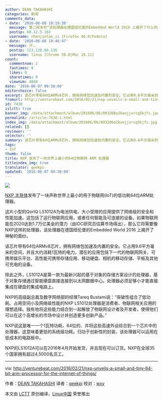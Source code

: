 ```yaml
---
author: DEAN TAKAHASHI
categories: 新闻
comments_data:
- date: '2016-06-08 10:19:30'
  message: 第二段末句“该处理器在德国纽伦堡的Embedded World 2016 上揭开了什么的面纱。”应该为“神秘的面纱”吧。
  postip: 60.12.5.163
  username: chenjintao_ii [Firefox 46.0|Fedora]
- date: '2016-06-08 10:46:47'
  message: 汗。。
  postip: 123.120.66.116
  username: linux [Chrome 50.0|Mac 10.11]
count:
  commentnum: 2
  favtimes: 0
  likes: 0
  sharetimes: 0
  viewnum: 4048
date: '2016-06-07 09:30:00'
editorchoice: false
excerpt: 该芯片带有64位ARMv8芯片，拥有网络包加速及内置的安全。它占用9.6平方毫米的空间，并且大约消耗1瓦特的电力。
fromurl: http://venturebeat.com/2016/02/21/nxp-unveils-a-small-and-tiny-64-bit-arm-processor-for-the-internet-of-things/
id: 7430
islctt: true
banner_img: /data/attachment/album/201606/06/093206o2koojjvrcq5kjfs.jpg
permalink: /article-7430-1.html
index_img: /data/attachment/album/201606/06/093206o2koojjvrcq5kjfs.jpg.thumb.jpg
related: []
reviewer: ''
selector: ''
summary: 该芯片带有64位ARMv8芯片，拥有网络包加速及内置的安全。它占用9.6平方毫米的空间，并且大约消耗1瓦特的电力。
tags:
- IoT
thumb: false
title: NXP 发布了一块世界上最小的64位物联网 ARM 处理器
titleindex_img: true
translator: geekpi
updated: '2016-06-07 09:30:00'
---
```


![](/data/attachment/album/201606/06/093206o2koojjvrcq5kjfs.jpg)


[NXP 半导体](http://www.nxp.com/)发布了一块声称世界上最小的用于物联网(IoT)的低功耗64位ARM处理器。


这片小型的QorIQ LS1012A为电池供电、大小受限的应用提供了网络级的安全和性能加速。这包括了运行物联网应用，或者任何智能及可连接的设备。如果物联网能在2020达到1.7万亿美金的潜力（由IDC研究员估算市场得出），那么它将需要像NXP这样的处理器，该处理器在德国纽伦堡的Embedded World 2016 上揭开了神秘的面纱。


该芯片带有64位ARMv8芯片，拥有网络包加速及内置的安全。它占用9.6平方毫米的空间，并且大约消耗1瓦特的电力。潜在的应用包括下一代的物联网网关、可携带娱乐平台、高性能可携带存储应用、移动硬盘、相机的移动存储、平板及其他可充电的设备。


除此之外，LS1012A是第一款为最新兴起的基于对象的存储方案设计的处理器，基于对象存储通过智能硬盘直接连接到以太网数据中心。处理器必须足够小才能直接集成在硬盘的集成电路上。


NXP的高级副总裁及数字网络部的经理Tareq Bustami说：“突破性组合了低功耗、占用空间小及网络级性能的NXP LS1012处理器是消费者、物联网相关应用的理想选择。独有地将这些能力结合到一起解放了物联网设计者及开发者，使得他们可以在这个高增长的市场中设计并创造更多创新产品。”


NXP说这是唯一一个1瓦特功耗、64位的、并将这些高速外设综合到一个芯片中的处理器，这意味着更低的系统级功耗。归功于创新性的封装，该处理器可以运用在低成本的电路板中。


NXP的LS1012A可以在2016年4月开始发货，并且现在可以订货。NXP在全球35个国家拥有超过4,5000名员工。




---


via: <http://venturebeat.com/2016/02/21/nxp-unveils-a-small-and-tiny-64-bit-arm-processor-for-the-internet-of-things/>


作者：[DEAN TAKAHASHI](http://venturebeat.com/author/dean-takahashi/) 译者：[geekpi](https://github.com/geekpi) 校对：[wxy](https://github.com/wxy)


本文由 [LCTT](https://github.com/LCTT/TranslateProject) 原创编译，[Linux中国](https://linux.cn/) 荣誉推出